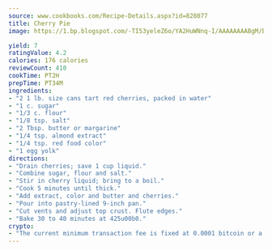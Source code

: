 ```yaml
---
source: www.cookbooks.com/Recipe-Details.aspx?id=828077
title: Cherry Pie
image: https://1.bp.blogspot.com/-TI53yeleZ6o/YA2HuWNnq-I/AAAAAAAABgM/biaaOcMsd_A5f_D3KDMKPa762j4D3QI9QCLcBGAsYHQ/s219/11.png

yield: 7
ratingValue: 4.2
calories: 176 calories
reviewCount: 410
cookTime: PT2H
prepTime: PT34M
ingredients:
- "2 1 lb. size cans tart red cherries, packed in water"
- "1 c. sugar"
- "1/3 c. flour"
- "1/8 tsp. salt"
- "2 Tbsp. butter or margarine"
- "1/4 tsp. almond extract"
- "1/4 tsp. red food color"
- "1 egg yolk"
directions:
- "Drain cherries; save 1 cup liquid."
- "Combine sugar, flour and salt."
- "Stir in cherry liquid; bring to a boil."
- "Cook 5 minutes until thick."
- "Add extract, color and butter and cherries."
- "Pour into pastry-lined 9-inch pan."
- "Cut vents and adjust top crust. Flute edges."
- "Bake 30 to 40 minutes at 425u00b0."
crypto:
- "The current minimum transaction fee is fixed at 0.0001 bitcoin or a tenth of a millibitcoin per kilobyte, recently decreased from one millibitcoin."
---
```

